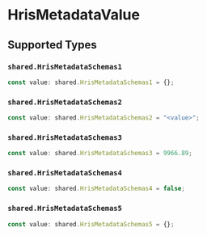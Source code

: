 # HrisMetadataValue


## Supported Types

### `shared.HrisMetadataSchemas1`

```typescript
const value: shared.HrisMetadataSchemas1 = {};
```

### `shared.HrisMetadataSchemas2`

```typescript
const value: shared.HrisMetadataSchemas2 = "<value>";
```

### `shared.HrisMetadataSchemas3`

```typescript
const value: shared.HrisMetadataSchemas3 = 9966.89;
```

### `shared.HrisMetadataSchemas4`

```typescript
const value: shared.HrisMetadataSchemas4 = false;
```

### `shared.HrisMetadataSchemas5`

```typescript
const value: shared.HrisMetadataSchemas5 = {};
```


